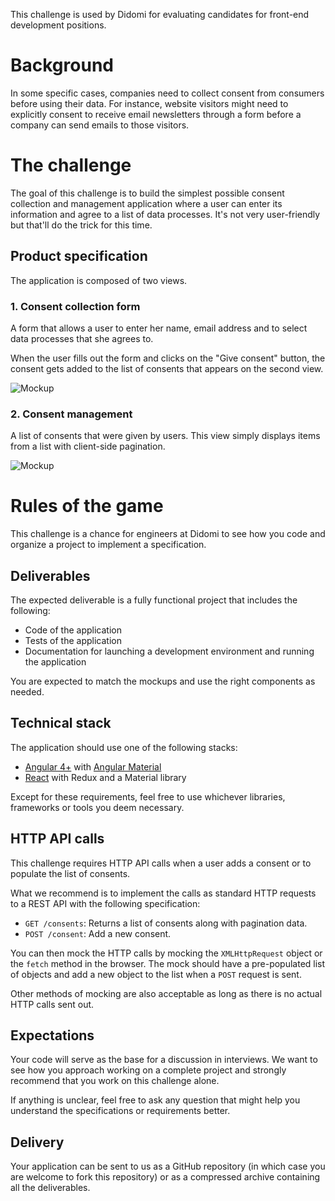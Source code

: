 This challenge is used by Didomi for evaluating candidates for front-end development positions.

# Background
In some specific cases, companies need to collect consent from consumers before using their data. For instance, website visitors might need to explicitly consent to receive email newsletters through a form before a company can send emails to those visitors.

# The challenge
The goal of this challenge is to build the simplest possible consent collection and management application where a user can enter its information and agree to a list of data processes. It's not very user-friendly but that'll do the trick for this time.

## Product specification
The application is composed of two views.

### 1. Consent collection form
A form that allows a user to enter her name, email address and to select data processes that she agrees to.

When the user fills out the form and clicks on the "Give consent" button, the consent gets added to the list of consents that appears on the second view.

![Mockup](https://github.com/didomi/challenges/raw/master/frontend/wireframes/1%20-%20Give%20consent.png)

### 2. Consent management
A list of consents that were given by users. This view simply displays items from a list with client-side pagination.

![Mockup](https://github.com/didomi/challenges/raw/master/frontend/wireframes/2%20-%20Collected%20consents.png)

# Rules of the game
This challenge is a chance for engineers at Didomi to see how you code and organize a project to implement a specification.

## Deliverables
The expected deliverable is a fully functional project that includes the following:

- Code of the application
- Tests of the application
- Documentation for launching a development environment and running the application

You are expected to match the mockups and use the right components as needed.
 
## Technical stack
The application should use one of the following stacks:

- [Angular 4+](https://angular.io/) with [Angular Material](https://material.angular.io/)
- [React](https://reactjs.org/) with Redux and a Material library

Except for these requirements, feel free to use whichever libraries, frameworks or tools you deem necessary.

## HTTP API calls
This challenge requires HTTP API calls when a user adds a consent or to populate the list of consents.

What we recommend is to implement the calls as standard HTTP requests to a REST API with the following specification:

 - `GET /consents`: Returns a list of consents along with pagination data.
 - `POST /consent`: Add a new consent.

You can then mock the HTTP calls by mocking the `XMLHttpRequest` object or the `fetch` method in the browser. The mock should have a pre-populated list of objects and add a new object to the list when a `POST` request is sent.

Other methods of mocking are also acceptable as long as there is no actual HTTP calls sent out.

## Expectations
Your code will serve as the base for a discussion in interviews.
We want to see how you approach working on a complete project and strongly recommend that you work on this challenge alone.

If anything is unclear, feel free to ask any question that might help you understand the specifications or requirements better.

## Delivery
Your application can be sent to us as a GitHub repository (in which case you are welcome to fork this repository) or as a compressed archive containing all the deliverables. 
